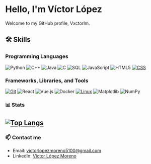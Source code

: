 # Hello, I'm Víctor López

Welcome to my GitHub profile, Vxctorlm. 

## 🛠️ Skills
### Programming Languages
![Python](https://img.shields.io/badge/-Python-3776AB?style=for-the-badge&logo=python&logoColor=white)
![C++](https://img.shields.io/badge/-C++-00599C?style=for-the-badge&logo=cplusplus&logoColor=white)
![Java](https://img.shields.io/badge/-Java-007396?style=for-the-badge&logo=java&logoColor=white)
![C](https://img.shields.io/badge/-C-A8B9CC?style=for-the-badge&logo=c&logoColor=black)
![SQL](https://img.shields.io/badge/-SQL-4479A1?style=for-the-badge&logo=database&logoColor=white)
![JavaScript](https://img.shields.io/badge/-JavaScript-F7DF1E?style=for-the-badge&logo=javascript&logoColor=black)
![HTML5](https://img.shields.io/badge/-HTML5-E34F26?style=for-the-badge&logo=html5&logoColor=white)
[![CSS](https://img.shields.io/badge/-CSS-1572B6?style=for-the-badge&logo=css3&logoColor=white)](https://www.w3schools.com/css/)


### Frameworks, Libraries, and Tools
[![Git](https://img.shields.io/badge/-Git-F05032?style=for-the-badge&logo=git&logoColor=white)](https://git-scm.com/)
![React](https://img.shields.io/badge/-React-61DAFB?style=for-the-badge&logo=react&logoColor=black)
![Vue.js](https://img.shields.io/badge/-Vue.js-4FC08D?style=for-the-badge&logo=vue-dot-js&logoColor=white)
![Docker](https://img.shields.io/badge/-Docker-2496ED?style=for-the-badge&logo=docker&logoColor=white)
[![Linux](https://img.shields.io/badge/-Linux-FCC624?style=for-the-badge&logo=linux&logoColor=black)](https://www.linux.org/)
![Matplotlib](https://img.shields.io/badge/-Matplotlib-013243?style=for-the-badge&logo=python&logoColor=white)
![NumPy](https://img.shields.io/badge/-NumPy-013243?style=for-the-badge&logo=numpy&logoColor=white)


### 📊 Stats
[![Top Langs](https://github-readme-stats.vercel.app/api/top-langs/?username=vxctorlm&hide_progress=true&layout=compact&theme=radical)](https://github.com/vxctorlm)
---

### 📫 Contact me
- Email: [victorlopezmoreno5100@gmail.com](mailto:victorlopezmoreno5100@gmail.com)
- LinkedIn: [Víctor López Moreno](https://www.linkedin.com/in/víctor-lópez-moreno-57042a355)
